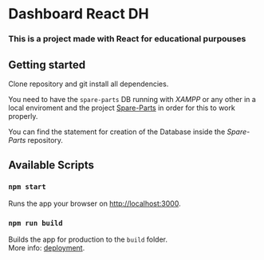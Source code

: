 # Dashboard React DH

### This is a project made with React for educational purpouses

## Getting started

Clone repository and git install all dependencies.

You need to have the `spare-parts` DB running with *XAMPP* or any other in a local enviroment and the project [Spare-Parts](https://github.com/seba-cod/grupo_3_spare-parts) in order for this to work properly.

You can find the statement for creation of the Database inside the *Spare-Parts* repository.

## Available Scripts

### `npm start`

Runs the app your browser on [http://localhost:3000](http://localhost:3000).

### `npm run build`

Builds the app for production to the `build` folder.\
More info: [deployment](https://facebook.github.io/create-react-app/docs/deployment).